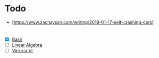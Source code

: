 # Todo

+ [https://www.zachaysan.com/writing/2018-01-17-self-crashing-cars]

#

- [x] [Bash](https://ryanstutorials.net/bash-scripting-tutorial/)
- [ ] [Linear Algebra](https://www.youtube.com/playlist?list=PLZHQObOWTQDPD3MizzM2xVFitgF8hE_ab)
- [ ] [Vim script](http://learnvimscriptthehardway.stevelosh.com/chapters/32.html)
